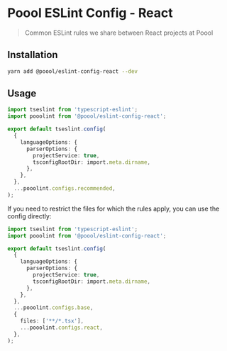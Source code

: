 # Poool ESLint Config - React

> Common ESLint rules we share between React projects at Poool

## Installation

```bash
yarn add @poool/eslint-config-react --dev
```

## Usage

```ts
import tseslint from 'typescript-eslint';
import pooolint from '@poool/eslint-config-react';

export default tseslint.config(
  {
    languageOptions: {
      parserOptions: {
        projectService: true,
        tsconfigRootDir: import.meta.dirname,
      },
    },
  },
  ...pooolint.configs.recommended,
);
```

If you need to restrict the files for which the rules apply, you can use the config directly:

```ts
import tseslint from 'typescript-eslint';
import pooolint from '@poool/eslint-config-react';

export default tseslint.config(
  {
    languageOptions: {
      parserOptions: {
        projectService: true,
        tsconfigRootDir: import.meta.dirname,
      },
    },
  },
  ...pooolint.configs.base,
  {
    files: ['**/*.tsx'],
    ...pooolint.configs.react,
  },
);
```

